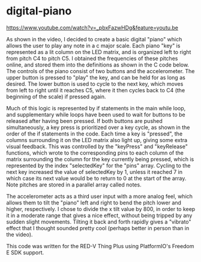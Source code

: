 # digital-piano

https://www.youtube.com/watch?v=_pbxFazwHDg&feature=youtu.be

As shown in the video, I decided to create a basic digital "piano" which allows the user to play any note in a c major scale. Each piano "key" is represented as a lit column on the LED matrix, and is organized left to right from pitch C4 to pitch C5. I obtained the frequencies of these pitches online, and stored them into the definitions as shown in the C code below. The controls of the piano consist of two buttons and the accelerometer. The upper button is pressed to "play" the key, and can be held for as long as desired. The lower button is used to cycle to the next key, which moves from left to right until it reaches C5, where it then cycles back to C4 (the beginning of the scale) if pressed again. 

Much of this logic is represented by if statements in the main while loop, and supplementary while loops have been used to wait for buttons to be released after having been pressed. If both buttons are pushed simultaneously, a key press is prioritized over a key cycle, as shown in the order of the if statements in the code. Each time a key is "pressed", the columns surrounding it on the LED matrix also light up, giving some extra visual feedback. This was controlled by the "keyPress" and "keyRelease" functions, which wrote to the corresponding pins to each column of the matrix surrounding the column for the key currently being pressed, which is represented by the index "selectedKey" for the "pins" array. Cycling to the next key increased the value of selectedKey by 1, unless it reached 7 in which case its next value would be to return to 0 at the start of the array. Note pitches are stored in a parallel array called notes.

The accelerometer acts as a third user input with a more analog feel, which allows them to tilt the "piano" left and right to bend the pitch lower and higher, respectively. I chose to divide the x tilt value by 800, in order to keep it in a moderate range that gives a nice effect, without being tripped by any sudden slight movements. Tilting it back and forth rapidly gives a "vibrato" effect that I thought sounded pretty cool (perhaps better in person than in the video).  

This code was written for the RED-V Thing Plus using PlatformIO's Freedom E SDK support.
